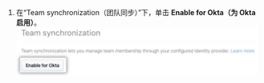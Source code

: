 1. 在“Team synchronization（团队同步）”下，单击 **Enable for Okta（为 Okta 启用）**。 ![安全设置页面上的启用 Okta 团队同步按钮](/assets/images/help/teams/enable-team-synchronization-okta.png)